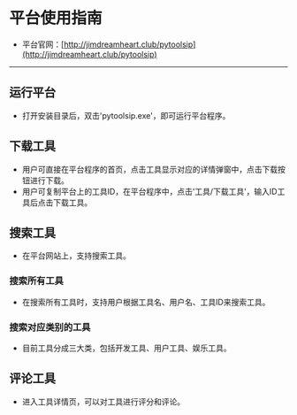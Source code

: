 # 平台使用指南
  * 平台官网：[http://jimdreamheart.club/pytoolsip](http://jimdreamheart.club/pytoolsip)

----

## 运行平台
  * 打开安装目录后，双击'pytoolsip.exe'，即可运行平台程序。

## 下载工具
  * 用户可直接在平台程序的首页，点击工具显示对应的详情弹窗中，点击下载按钮进行下载。
  * 用户可复制平台上的工具ID，在平台程序中，点击'工具/下载工具'，输入ID工具后点击下载工具。

## 搜索工具
  * 在平台网站上，支持搜索工具。

### 搜索所有工具
  * 在搜索所有工具时，支持用户根据工具名、用户名、工具ID来搜索工具。

### 搜索对应类别的工具
  * 目前工具分成三大类，包括开发工具、用户工具、娱乐工具。

## 评论工具
  * 进入工具详情页，可以对工具进行评分和评论。
